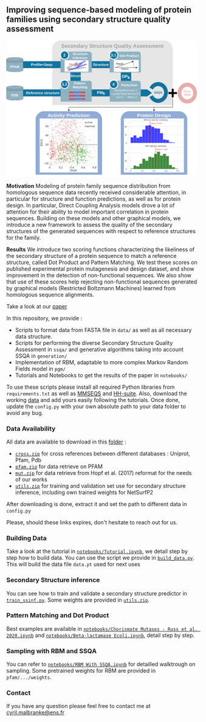 ## Improving sequence-based modeling of protein families using secondary structure quality assessment

![Graphical Abstract](ressources/graphical_abstract.png)

**Motivation** 
Modeling of protein family sequence distribution from homologous sequence data recently received considerable 
attention, in particular for structure and function predictions, as well as for protein design.  In particular,
Direct Coupling Analysis models drove a lot of attention for their ability to model important correlation in 
protein sequences. Building on these models and other graphical models, we introduce a new framework to assess 
the quality of the secondary structures of the generated sequences with respect to reference structures for 
the family.

**Results**
We introduce two scoring functions characterizing the likeliness of the secondary structure of a protein sequence
to match a reference structure, called Dot Product and Pattern Matching. We test these scores on  published
experimental protein mutagenesis and design dataset, and show improvement in the detection of non-functional
sequences. We also show that use of these scores help rejecting non-functional sequences generated by graphical
models (Restricted Boltzmann Machines) learned from homologous sequence alignments. 

Take a look at our [paper]()

In this repository, we provide :
- Scripts to format data from FASTA file in `data/` as well as all necessary data structure.
- Scripts for performing the diverse Secondary Structure Quality Assessment in `ssqa/` and generative
  algorithms taking into account SSQA in `generation/`
- Implementation of RBM, adaptable to more complex Markov Random Fields model in `pgm/`
- Tutorials and Notebooks to get the results of the paper in `notebooks/`

To use these scripts please install all required Python libraries from `requirements.txt` as well as
[MMSEQS](https://github.com/soedinglab/MMseqs2) and [HH-suite](https://github.com/soedinglab/hh-suite). 
Also, download the working [data]() and add yours easily following the tutorials. Once done, update
the `config.py` with your own absolute path to your data folder to avoid any bug.

### Data Availability

All data are available to download in this [folder](https://idata.phys.ens.fr/index.php/s/LasCHJL54x3rT49) :
- [`cross.zip`](https://idata.phys.ens.fr/index.php/s/5YK2DPjPaPMixJr) for cross references between different databases : Uniprot, Pfam, Pdb
- [`pfam.zip`](https://idata.phys.ens.fr/index.php/s/YqJEz4saHtYEmLQ) for data retrieve on PFAM
- [`mut.zip`](https://idata.phys.ens.fr/index.php/s/5cYxo47yASixFYZ) for data retrieve from Hopf et al. (2017) reformat for the needs of our works
- [`utils.zip`](https://idata.phys.ens.fr/index.php/s/BPfffRccZMBoTXZ) for training and validation set use for secondary structure inference, including own 
  trained weights for NetSurfP2 
  
After downloading is done, extract it and set the path to different data in `config.py`
  
Please, should these links expires, don't hesitate to reach out for us.

### Building Data

Take a look at the tutorial in [`notebooks/Tutorial.ipynb`](notebooks/Tutorial.ipynb), we detail step by step how to build data. 
You can use the script we provide in [`build_data.py`](build_data.py). This will build the data file `data.pt` used for
next uses

### Secondary Structure inference

You can see how to train and validate a secondary structure predictor in [`train_ssinf.py`](train_ssinf.py). Some weights 
are provided in [`utils.zip`](https://idata.phys.ens.fr/index.php/s/BPfffRccZMBoTXZ).

### Pattern Matching and Dot Product

Best examples are available in [`notebooks/Chorismate Mutases - Russ et al. 2020.ipynb`](notebooks/ChorismateMutases_Russ2020.ipynb) and 
[`notebooks/Beta-lactamase Ecoli.ipynb`](notebooks/BetalactamaseEcoli.ipynb), detail step by step.

### Sampling with RBM and SSQA

You can refer to [`notebooks/RBM With SSQA.ipynb`](notebooks/RBMSampling_With_SSQA.ipynb) for detailled walktrough on sampling. 
Some pretrained weights for RBM are provided in `pfam/.../weights`.

### Contact

If you have any question please feel free to contact me at [cyril.malbranke@ens.fr](mailto:cyril.malbranke@ens.fr)